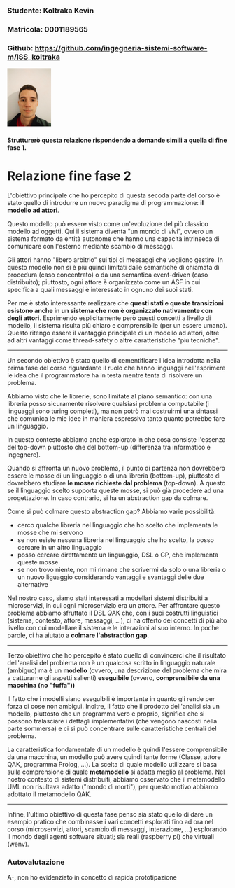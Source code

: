### Studente: Koltraka Kevin
### Matricola: 0001189565
### Github: https://github.com/ingegneria-sistemi-software-m/ISS_koltraka

<img src="immagini/kevin.jpeg" alt="Descrizione" width="100">


#### Strutturerò questa relazione rispondendo a domande simili a quella di fine fase 1.


# Relazione fine fase 2
L'obiettivo principale che ho percepito di questa secoda parte del corso è stato quello di introdurre un nuovo paradigma di programmazione: **il modello ad attori**.

Questo modello può essere visto come un'evoluzione del più classico modello ad oggetti. Qui il sistema diventa "un mondo di vivi", ovvero un sistema formato da entità autonome che hanno una capacità intrinseca di comunicare con l'esterno mediante scambio di messaggi.

Gli attori hanno "libero arbitrio" sui tipi di messaggi che vogliono gestire. In questo modello non si è più quindi limitati dalle semantiche di chiamata di procedura (caso concentrato) o da una semantica event-driven (caso distribuito); piuttosto, ogni attore è organizzato come un ASF in cui specifica a quali messaggi è interessato in ognuno dei suoi stati.

Per me è stato interessante realizzare che **questi stati e queste transizioni esistono anche in un sistema che non è organizzato nativamente con degli attori**. Esprimendo esplicitamente però questi concetti a livello di modello, il sistema risulta più chiaro e comprensibile (per un essere umano). Questo ritengo essere il vantaggio principale di un modello ad attori, oltre ad altri vantaggi come thread-safety o altre caratteristiche "più tecniche". 

---

Un secondo obiettivo è stato quello di cementificare l'idea introdotta nella prima fase del corso riguardante il ruolo che hanno linguaggi nell'esprimere le idea che il programmatore ha in testa mentre tenta di risolvere un problema.

Abbiamo visto che le librerie, sono limitate al piano semantico: con una libreria posso sicuramente risolvere qualsiasi problema computabile (i linguaggi sono turing completi), ma non potrò mai costruirmi una sintassi che comunica le mie idee in maniera espressiva tanto quanto potrebbe fare un linguaggio.

In questo contesto abbiamo anche esplorato in che cosa consiste l'essenza del top-down piuttosto che del bottom-up (differenza tra informatico e ingegnere).

Quando si affronta un nuovo problema, il punto di partenza non dovrebbero essere le mosse di un linguaggio o di una libreria (bottom-up), piuttosto di dovrebbero studiare **le mosse richieste dal problema** (top-down). A questo se il linguaggio scelto supporta queste mosse, si può già procedere ad una progettazione. In caso contrario, si ha un abstraction gap da colmare.

Come si può colmare questo abstraction gap? Abbiamo varie possibilità:
- cerco qualche libreria nel linguaggio che ho scelto che implementa le mosse che mi servono
- se non esiste nessuna libreria nel linguaggio che ho scelto, la posso cercare in un altro linguaggio
- posso cercare direttamente un linguaggio, DSL o GP, che implementa queste mosse
- se non trovo niente, non mi rimane che scrivermi da solo o una libreria o un nuovo liguaggio considerando vantaggi e svantaggi delle due alternative

Nel nostro caso, siamo stati interessati a modellari sistemi distribuiti a microservizi, in cui ogni microservizio era un attore. Per affrontare questo problema abbiamo sfruttato il DSL QAK che, con i suoi costrutti linguistici (sistema, contesto, attore, messaggi, ...), ci ha offerto dei concetti di più alto livello con cui modellare il sistema e le interazioni al suo interno. In poche parole, ci ha aiutato a **colmare l'abstraction gap**.  

---

Terzo obiettivo che ho percepito è stato quello di convincerci che il risultato dell'analisi del problema non è un qualcosa scritto in linguaggio naturale (ambiguo) ma è un **modello** (ovvero, una descrizione del problema che mira a catturarne gli aspetti salienti) **eseguibile** (ovvero, **comprensibile da una macchina (no "fuffa"))**  

Il fatto che i modelli siano eseguibili è importante in quanto gli rende per forza di cose non ambigui. Inoltre, il fatto che il prodotto dell'analisi sia un modello, piuttosto che un programma vero e proprio, significa che si possono tralasciare i dettagli implementativi (che vengono nascosti nella parte sommersa) e ci si può concentrare sulle caratteristiche centrali del problema.

La caratteristica fondamentale di un modello è quindi l'essere comprensibile da una macchina, un modello può avere quindi tante forme (Classe, attore QAK, programma Prolog, ...). La scelta di quale modello utilizzare si basa sulla comprensione di quale **metamodello** si adatta meglio al problema. Nel nostro contesto di sistemi distribuiti, abbiamo osservato che il metamodello UML non risultava adatto ("mondo di morti"), per questo motivo abbiamo adottato il metamodello QAK. 

---

Infine, l'ultimo obiettivo di questa fase penso sia stato quello di dare un esempio pratico che combinasse i vari concetti esplorati fino ad ora nel corso (microservizi, attori, scambio di messaggi, interazione, ...) esplorando il mondo degli agenti software situati; sia reali (raspberry pi) che virtuali (wenv). 



### Autovalutazione

A-, non ho evidenziato in concetto di rapida prototipazione